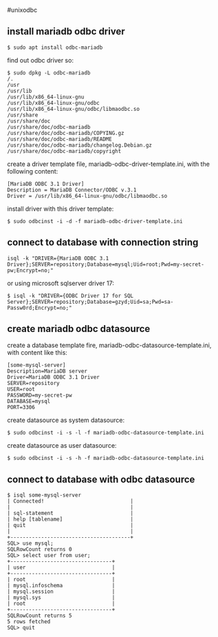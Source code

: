 #unixodbc

## install mariadb odbc driver

```
$ sudo apt install odbc-mariadb
```

find out odbc driver so:

```
$ sudo dpkg -L odbc-mariadb
/.
/usr
/usr/lib
/usr/lib/x86_64-linux-gnu
/usr/lib/x86_64-linux-gnu/odbc
/usr/lib/x86_64-linux-gnu/odbc/libmaodbc.so
/usr/share
/usr/share/doc
/usr/share/doc/odbc-mariadb
/usr/share/doc/odbc-mariadb/COPYING.gz
/usr/share/doc/odbc-mariadb/README
/usr/share/doc/odbc-mariadb/changelog.Debian.gz
/usr/share/doc/odbc-mariadb/copyright
```

create a driver template file, mariadb-odbc-driver-template.ini, 
with the following content:

```
[MariaDB ODBC 3.1 Driver]
Description = MariaDB Connector/ODBC v.3.1
Driver = /usr/lib/x86_64-linux-gnu/odbc/libmaodbc.so
```

install driver with this driver template:

```
$ sudo odbcinst -i -d -f mariadb-odbc-driver-template.ini
```

## connect to database with connection string

```
isql -k "DRIVER={MariaDB ODBC 3.1 Driver};SERVER=repository;Database=mysql;Uid=root;Pwd=my-secret-pw;Encrypt=no;"
```
or using microsoft sqlserver driver 17:
```
$ isql -k "DRIVER={ODBC Driver 17 for SQL Server};SERVER=repository;Database=gzyd;Uid=sa;Pwd=sa-Passw0rd;Encrypt=no;"
```

## create mariadb odbc datasource

create a database template fire, mariadb-odbc-datasource-template.ini,
with content like this:

```
[some-mysql-server]
Description=MariaDB server
Driver=MariaDB ODBC 3.1 Driver
SERVER=repository
USER=root
PASSWORD=my-secret-pw
DATABASE=mysql
PORT=3306
```

create datasource as system datasource:
```
$ sudo odbcinst -i -s -l -f mariadb-odbc-datasource-template.ini
```

create datasource as user datasource:
```
$ sudo odbcinst -i -s -h -f mariadb-odbc-datasource-template.ini
```

## connect to database with odbc datasource

```
$ isql some-mysql-server
| Connected!                            |
|                                       |
| sql-statement                         |
| help [tablename]                      |
| quit                                  |
|                                       |
+---------------------------------------+
SQL> use mysql;
SQLRowCount returns 0
SQL> select user from user;
+---------------------------------+
| user                            |
+---------------------------------+
| root                            |
| mysql.infoschema                |
| mysql.session                   |
| mysql.sys                       |
| root                            |
+---------------------------------+
SQLRowCount returns 5
5 rows fetched
SQL> quit
```

